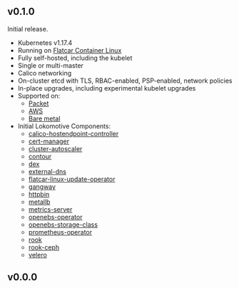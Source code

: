 ## v0.1.0

Initial release.

* Kubernetes v1.17.4
* Running on [Flatcar Container Linux](https://www.flatcar-linux.org/)
* Fully self-hosted, including the kubelet
* Single or multi-master
* Calico networking
* On-cluster etcd with TLS, RBAC-enabled, PSP-enabled, network policies
* In-place upgrades, including experimental kubelet upgrades
* Supported on:
    * [Packet](https://github.com/kinvolk/lokomotive/blob/v0.1.0/docs/configuration-reference/platforms/packet.md)
    * [AWS](https://github.com/kinvolk/lokomotive/blob/v0.1.0/docs/configuration-reference/platforms/aws.md)
    * [Bare metal](https://github.com/kinvolk/lokomotive/blob/v0.1.0/docs/configuration-reference/platforms/baremetal.md)
* Initial Lokomotive Components:
    * [calico-hostendpoint-controller](https://github.com/kinvolk/lokomotive/blob/v0.1.0/docs/configuration-reference/components/calico-hostendpoint-controller.md)
    * [cert-manager](https://github.com/kinvolk/lokomotive/blob/v0.1.0/docs/configuration-reference/components/cert-manager.md)
    * [cluster-autoscaler](https://github.com/kinvolk/lokomotive/blob/v0.1.0/docs/configuration-reference/components/cluster-autoscaler.md)
    * [contour](https://github.com/kinvolk/lokomotive/blob/v0.1.0/docs/configuration-reference/components/contour.md)
    * [dex](https://github.com/kinvolk/lokomotive/blob/v0.1.0/docs/configuration-reference/components/dex.md)
    * [external-dns](https://github.com/kinvolk/lokomotive/blob/v0.1.0/docs/configuration-reference/components/external-dns.md)
    * [flatcar-linux-update-operator](https://github.com/kinvolk/lokomotive/blob/v0.1.0/docs/configuration-reference/components/flatcar-linux-update-operator.md)
    * [gangway](https://github.com/kinvolk/lokomotive/blob/v0.1.0/docs/configuration-reference/components/gangway.md)
    * [httpbin](https://github.com/kinvolk/lokomotive/blob/v0.1.0/docs/configuration-reference/components/httpbin.md)
    * [metallb](https://github.com/kinvolk/lokomotive/blob/v0.1.0/docs/configuration-reference/components/metallb.md)
    * [metrics-server](https://github.com/kinvolk/lokomotive/blob/v0.1.0/docs/configuration-reference/components/metrics-server.md)
    * [openebs-operator](https://github.com/kinvolk/lokomotive/blob/v0.1.0/docs/configuration-reference/components/openebs-operator.md)
    * [openebs-storage-class](https://github.com/kinvolk/lokomotive/blob/v0.1.0/docs/configuration-reference/components/openebs-storage-class.md)
    * [prometheus-operator](https://github.com/kinvolk/lokomotive/blob/v0.1.0/docs/configuration-reference/components/prometheus-operator.md)
    * [rook](https://github.com/kinvolk/lokomotive/blob/v0.1.0/docs/configuration-reference/components/rook.md)
    * [rook-ceph](https://github.com/kinvolk/lokomotive/blob/v0.1.0/docs/configuration-reference/components/rook-ceph.md)
    * [velero](https://github.com/kinvolk/lokomotive/blob/v0.1.0/docs/configuration-reference/components/velero.md)

## v0.0.0
